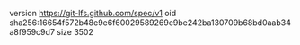 version https://git-lfs.github.com/spec/v1
oid sha256:16654f572b48e9e6f60029589269e9be242ba130709b68bd0aab34a8f959c9d7
size 3502
